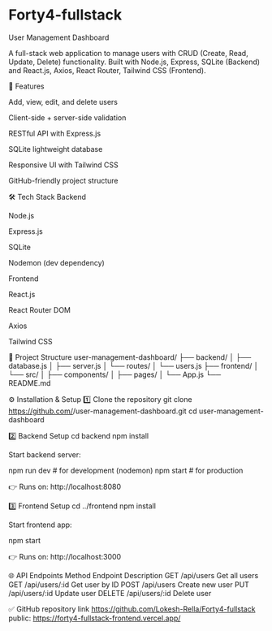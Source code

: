 ﻿# Forty4-fullstack
User Management Dashboard

A full-stack web application to manage users with CRUD (Create, Read, Update, Delete) functionality. Built with Node.js, Express, SQLite (Backend) and React.js, Axios, React Router, Tailwind CSS (Frontend).

🚀 Features

Add, view, edit, and delete users

Client-side + server-side validation

RESTful API with Express.js

SQLite lightweight database

Responsive UI with Tailwind CSS

GitHub-friendly project structure

🛠️ Tech Stack
Backend

Node.js

Express.js

SQLite

Nodemon (dev dependency)

Frontend

React.js

React Router DOM

Axios

Tailwind CSS

📂 Project Structure
user-management-dashboard/
├── backend/
│   ├── database.js
│   ├── server.js
│   └── routes/
│       └── users.js
├── frontend/
│   └── src/
│       ├── components/
│       ├── pages/
│       └── App.js
└── README.md

⚙️ Installation & Setup
1️⃣ Clone the repository
git clone https://github.com/<your-username>/user-management-dashboard.git
cd user-management-dashboard

2️⃣ Backend Setup
cd backend
npm install


Start backend server:

npm run dev   # for development (nodemon)
npm start     # for production


👉 Runs on: http://localhost:8080

3️⃣ Frontend Setup
cd ../frontend
npm install


Start frontend app:

npm start


👉 Runs on: http://localhost:3000

🌐 API Endpoints
Method	Endpoint	Description
GET	/api/users	Get all users
GET	/api/users/:id	Get user by ID
POST	/api/users	Create new user
PUT	/api/users/:id	Update user
DELETE	/api/users/:id	Delete user

✅ GitHub repository link
https://github.com/Lokesh-Rella/Forty4-fullstack
public: https://forty4-fullstack-frontend.vercel.app/


